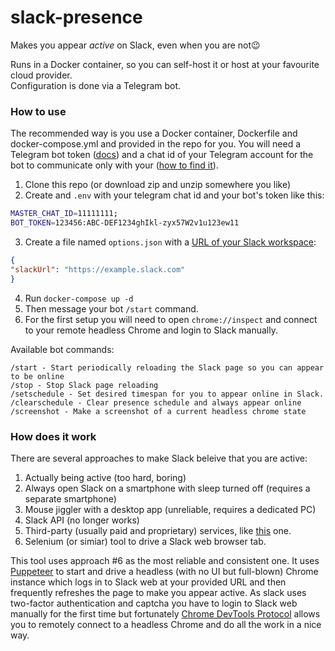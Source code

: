 # slack-presence
Makes you appear _active_ on Slack, even when you are not😉

Runs in a Docker container, so you can self-host it or host at your favourite cloud provider. </br>
Configuration is done via a Telegram bot.

### How to use

The recommended way is you use a Docker container, Dockerfile and docker-compose.yml and provided in the repo for you.
You will need a Telegram bot token ([docs](https://core.telegram.org/bots#6-botfather)) and a chat id 
of your Telegram account for the bot to communicate only with your ([how to find it](https://www.alphr.com/find-chat-id-telegram/)).
1. Clone this repo (or download zip and unzip somewhere you like)
2. Create and `.env` with your telegram chat id and your bot's token like this:
  ```bash
  MASTER_CHAT_ID=11111111;
  BOT_TOKEN=123456:ABC-DEF1234ghIkl-zyx57W2v1u123ew11
  ```
3. Create a file named `options.json` with a [URL of your Slack workspace](https://slack.com/help/articles/221769328-Locate-your-Slack-URL):
  ```json
  {
  "slackUrl": "https://example.slack.com"
  }
```
4. Run `docker-compose up -d`
5. Then message your bot `/start` command.
6. For the first setup you will need to open `chrome://inspect` and connect to your remote headless Chrome and login to Slack manually.

Available bot commands:
```
/start - Start periodically reloading the Slack page so you can appear to be online
/stop - Stop Slack page reloading
/setschedule - Set desired timespan for you to appear online in Slack. 
/clearschedule - Clear presence schedule and always appear online
/screenshot - Make a screenshot of a current headless chrome state
```


### How does it work

There are several approaches to make Slack beleive that you are active:
1. Actually being active (too hard, boring)
2. Always open Slack on a smartphone with sleep turned off (requires a separate smartphone)
3. Mouse jiggler with a desktop app (unreliable, requires a dedicated PC)
4. Slack API (no longer works)
5. Third-party (usually paid and proprietary) services, like [this](https://presencescheduler.com/) one.
6. Selenium (or simiar) tool to drive a Slack web browser tab.

This tool uses approach #6 as the most reliable and consistent one. 
It uses [Puppeteer](https://pptr.dev/) to start and drive a headless (with no UI but full-blown) Chrome 
instance which logs in to Slack web at your provided URL and then frequently refreshes the page to make you appear active.
As slack uses two-factor authentication and captcha you have to login to Slack web manually for the first time 
but fortunately [Chrome DevTools Protocol](https://chromedevtools.github.io/devtools-protocol/) allows you to remotely 
connect to a headless Chrome and do all the work in a nice way.
